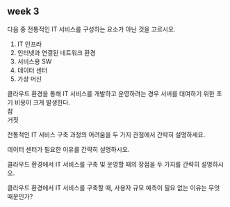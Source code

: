 ## week 3
다음 중 전통적인 IT 서비스를 구성하는 요소가 아닌 것을 고르시오.
1. IT 인프라
2. 인터넷과 연결된 네트워크 환경
3. 서비스용 SW
4. 데이터 센터
5. 가상 머신

클라우드 환경을 통해 IT 서비스를 개발하고 운영하려는 경우 서버를 대여하기 위한 초기 비용이 크게 발생한다.<br>
참<br>
거짓

전통적인 IT 서비스 구축 과정의 어려움을 두 가지 관점에서 간략히 설명하세요.

데이터 센터가 필요한 이유를 간략히 설명하시오.

클라우드 환경에서 IT 서비스를 구축 및 운영할 때의 장점을 두 가지를 간략히 설명하시오.

클라우드 환경에서 IT 서비스를 구축할 때, 사용자 규모 예측이 필요 없는 이유는 무엇 때문인가?